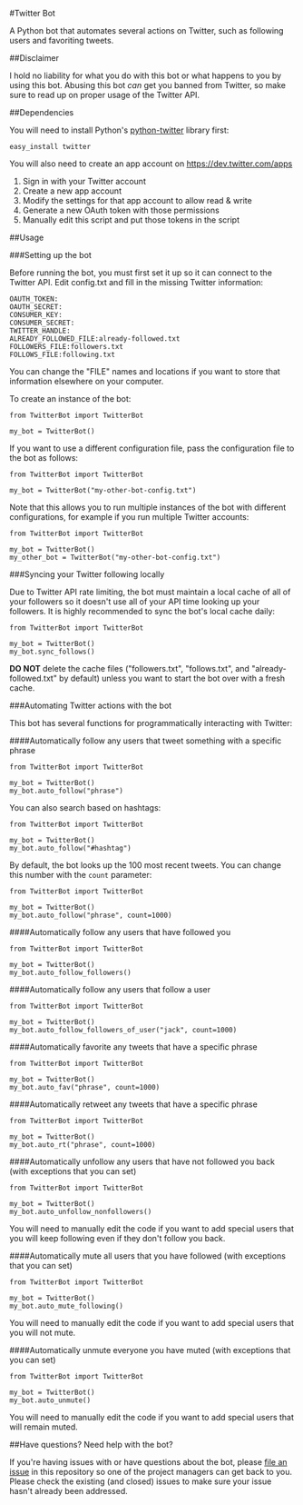 #Twitter Bot

A Python bot that automates several actions on Twitter, such as following users and favoriting tweets.

##Disclaimer

I hold no liability for what you do with this bot or what happens to you by using this bot. Abusing this bot *can* get you banned from Twitter, so make sure to read up on proper usage of the Twitter API.

##Dependencies

You will need to install Python's [python-twitter](https://github.com/sixohsix/twitter/) library first:

    easy_install twitter
    
You will also need to create an app account on https://dev.twitter.com/apps

1. Sign in with your Twitter account
2. Create a new app account
3. Modify the settings for that app account to allow read & write
4. Generate a new OAuth token with those permissions
5. Manually edit this script and put those tokens in the script

##Usage

###Setting up the bot

Before running the bot, you must first set it up so it can connect to the Twitter API. Edit config.txt and fill in the missing Twitter information:

	OAUTH_TOKEN:
	OAUTH_SECRET:
	CONSUMER_KEY:
	CONSUMER_SECRET:
	TWITTER_HANDLE:
	ALREADY_FOLLOWED_FILE:already-followed.txt
	FOLLOWERS_FILE:followers.txt
	FOLLOWS_FILE:following.txt
	
You can change the "FILE" names and locations if you want to store that information elsewhere on your computer.

To create an instance of the bot:

    from TwitterBot import TwitterBot
    
    my_bot = TwitterBot()
    
If you want to use a different configuration file, pass the configuration file to the bot as follows:

    from TwitterBot import TwitterBot
    
    my_bot = TwitterBot("my-other-bot-config.txt")
    
Note that this allows you to run multiple instances of the bot with different configurations, for example if you run multiple Twitter accounts:

    from TwitterBot import TwitterBot
    
    my_bot = TwitterBot()
    my_other_bot = TwitterBot("my-other-bot-config.txt")

###Syncing your Twitter following locally

Due to Twitter API rate limiting, the bot must maintain a local cache of all of your followers so it doesn't use all of your API time looking up your followers. It is highly recommended to sync the bot's local cache daily:

	from TwitterBot import TwitterBot
    
    my_bot = TwitterBot()
    my_bot.sync_follows()
    
**DO NOT** delete the cache files ("followers.txt", "follows.txt", and "already-followed.txt" by default) unless you want to start the bot over with a fresh cache.

###Automating Twitter actions with the bot

This bot has several functions for programmatically interacting with Twitter:

####Automatically follow any users that tweet something with a specific phrase

    from TwitterBot import TwitterBot
    
    my_bot = TwitterBot()
    my_bot.auto_follow("phrase")
    
You can also search based on hashtags:

    from TwitterBot import TwitterBot
    
    my_bot = TwitterBot()
    my_bot.auto_follow("#hashtag")
  
By default, the bot looks up the 100 most recent tweets. You can change this number with the `count` parameter:

    from TwitterBot import TwitterBot
    
    my_bot = TwitterBot()
    my_bot.auto_follow("phrase", count=1000)
    
####Automatically follow any users that have followed you

    from TwitterBot import TwitterBot
    
    my_bot = TwitterBot()
    my_bot.auto_follow_followers()

####Automatically follow any users that follow a user
    
    from TwitterBot import TwitterBot
    
    my_bot = TwitterBot() 
    my_bot.auto_follow_followers_of_user("jack", count=1000)

####Automatically favorite any tweets that have a specific phrase

    from TwitterBot import TwitterBot
    
    my_bot = TwitterBot()
    my_bot.auto_fav("phrase", count=1000)
    
####Automatically retweet any tweets that have a specific phrase

    from TwitterBot import TwitterBot
    
    my_bot = TwitterBot()
    my_bot.auto_rt("phrase", count=1000)

####Automatically unfollow any users that have not followed you back (with exceptions that you can set)

    from TwitterBot import TwitterBot
    
    my_bot = TwitterBot()
    my_bot.auto_unfollow_nonfollowers()
  
You will need to manually edit the code if you want to add special users that you will keep following even if they don't follow you back.

####Automatically mute all users that you have followed (with exceptions that you can set)

    from TwitterBot import TwitterBot
    
    my_bot = TwitterBot()
    my_bot.auto_mute_following()

You will need to manually edit the code if you want to add special users that you will not mute.

####Automatically unmute everyone you have muted (with exceptions that you can set)

    from TwitterBot import TwitterBot
    
    my_bot = TwitterBot()
    my_bot.auto_unmute()
    
You will need to manually edit the code if you want to add special users that will remain muted. 

##Have questions? Need help with the bot?

If you're having issues with or have questions about the bot, please [file an issue](https://github.com/rhiever/twitter-follow-bot/issues) in this repository so one of the project managers can get back to you. Please check the existing (and closed) issues to make sure your issue hasn't already been addressed.
